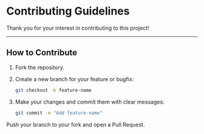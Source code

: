 # Contributing Guidelines

Thank you for your interest in contributing to this project!  

---

## How to Contribute
1. Fork the repository.  
2. Create a new branch for your feature or bugfix:  

   ```bash
   git checkout -b feature-name
   ```

3. Make your changes and commit them with clear messages:
   ```bash
   git commit -m "Add feature-name"
   ```
Push your branch to your fork and open a Pull Request.